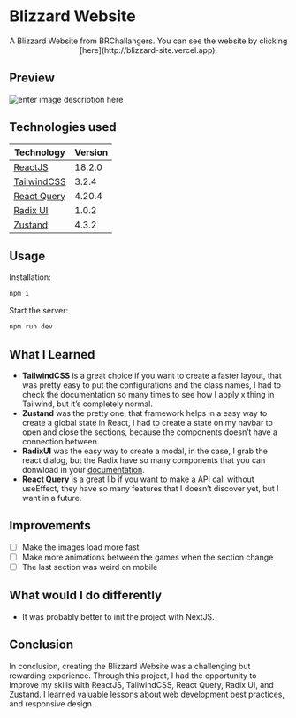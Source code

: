 # Blizzard Website

<p align="center">
  A Blizzard Website from BRChallangers. You can see the website by clicking [here](http://blizzard-site.vercel.app).
</p>


## Preview
![enter image description here](https://imgur.com/voqGRVI.png)
## Technologies used

|Technology|Version  |
|--|--|
|[ReactJS](https://react.dev/)|18.2.0|
| [TailwindCSS](https://tailwindcss.com/) | 3.2.4 |
| [React Query](https://react-query-v3.tanstack.com/) | 4.20.4 |
| [Radix UI](https://www.radix-ui.com/) | 1.0.2 |
| [Zustand](https://zustand-demo.pmnd.rs/) | 4.3.2 |


## Usage

Installation:

```bash
npm i
```

Start the server:

```bash
npm run dev
```

## What I Learned

- **TailwindCSS** is a great choice if you want to create a faster layout, that was pretty easy to put the configurations and the class names, I had to check the documentation so many times to see how I apply x thing in Tailwind, but it’s completely normal.
- **Zustand** was the pretty one, that framework helps in a easy way to create a global state in React, I had to create a state on my navbar to open and close the sections, because the components doesn’t have a connection between.
- **RadixUI** was the easy way to create a modal, in the case, I grab the react dialog, but the Radix have so many components that you can donwload in your [documentation](https://www.radix-ui.com/docs/primitives/overview/introduction).
- **React Query** is a great lib if you want to make a API call without useEffect, they have so many features that I doesn’t discover yet, but I want in a future.

## Improvements

- [ ]  Make the images load more fast
- [ ]  Make more animations between the games when the section change
- [ ]  The last section was weird on mobile

## What would I do differently

- It was probably better to init the project with NextJS.

## Conclusion

In conclusion, creating the Blizzard Website was a challenging but rewarding experience. Through this project, I had the opportunity to improve my skills with ReactJS, TailwindCSS, React Query, Radix UI, and Zustand. I learned valuable lessons about web development best practices, and responsive design. 
